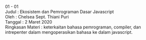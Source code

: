 <html>
01 - 01<br>
Judul : Ekosistem dan Pemrograman Dasar Javascript<br>
Oleh : Chelsea Sept. Thiani Puri<br>
Tanggal : 2 Maret 2020<br>
Ringkasan Materi : keterkaitan bahasa pemrograman, compiler, dan intrepenter dalam mengoperasikan bahasa ke dalam javascript.
</html>
